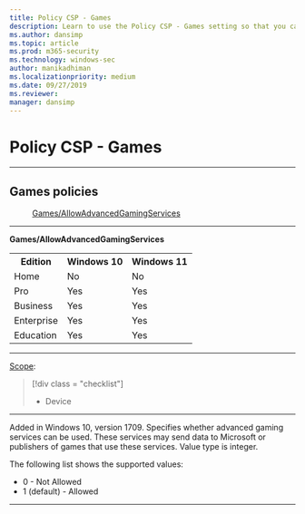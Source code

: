 ```yaml
---
title: Policy CSP - Games
description: Learn to use the Policy CSP - Games setting so that you can specify whether advanced gaming services can be used.
ms.author: dansimp
ms.topic: article
ms.prod: m365-security
ms.technology: windows-sec
author: manikadhiman
ms.localizationpriority: medium
ms.date: 09/27/2019
ms.reviewer: 
manager: dansimp
---
```


# Policy CSP - Games



<hr/>

<!--Policies-->
## Games policies  

<dl>
  <dd>
    <a href="#games-allowadvancedgamingservices">Games/AllowAdvancedGamingServices</a>
  </dd>
</dl>


<hr/>

<!--Policy-->
<a href="" id="games-allowadvancedgamingservices"></a>**Games/AllowAdvancedGamingServices**  

<!--SupportedSKUs-->
<table>
<tr>
    <th>Edition</th>
    <th>Windows 10</th>
    <th>Windows 11</th>
</tr>
<tr>
    <td>Home</td>
    <td>No</td>
    <td>No</td>
</tr>
<tr>
    <td>Pro</td>
    <td>Yes</td>
    <td>Yes</td>
</tr>
<tr>
    <td>Business</td>
    <td>Yes</td>
    <td>Yes</td>
</tr>
<tr>
    <td>Enterprise</td>
    <td>Yes</td>
    <td>Yes</td>
</tr>
<tr>
    <td>Education</td>
    <td>Yes</td>
    <td>Yes</td>
</tr>
</table>

<!--/SupportedSKUs-->
<hr/>

<!--Scope-->
[Scope](./policy-configuration-service-provider.md#policy-scope):

> [!div class = "checklist"]
> * Device

<hr/>

<!--/Scope-->
<!--Description-->
Added in Windows 10, version 1709. Specifies whether advanced gaming services can be used. These services may send data to Microsoft or publishers of games that use these services. Value type is integer.

<!--/Description-->
<!--SupportedValues-->
The following list shows the supported values:

- 0 - Not Allowed
- 1 (default) - Allowed

<!--/SupportedValues-->
<!--/Policy-->
<hr/>


<!--/Policies-->

